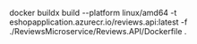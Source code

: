 docker buildx build --platform linux/amd64 -t eshopapplication.azurecr.io/reviews.api:latest -f ./ReviewsMicroservice/Reviews.API/Dockerfile .
